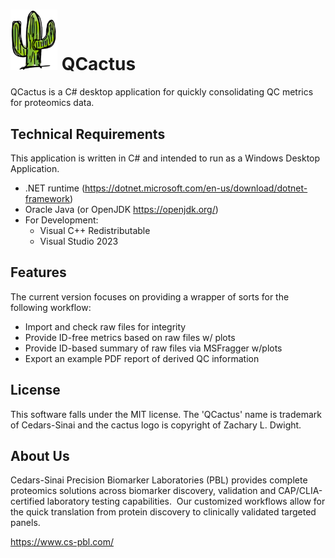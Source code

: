<h1><img src="ThermoDust/images/cactus86.png" width="75" > QCactus </h1>
QCactus is a C# desktop application for quickly consolidating QC metrics for proteomics data.

## Technical Requirements
This application is written in C# and intended to run as a Windows Desktop Application.
- .NET runtime (https://dotnet.microsoft.com/en-us/download/dotnet-framework)
- Oracle Java (or OpenJDK https://openjdk.org/)
- For Development:
  - Visual C++ Redistributable
  - Visual Studio 2023
 
## Features
The current version focuses on providing a wrapper of sorts for the following workflow:
- Import and check raw files for integrity
- Provide ID-free metrics based on raw files w/ plots
- Provide ID-based summary of raw files via MSFragger w/plots
- Export an example PDF report of derived QC information

## License
This software falls under the MIT license.  The 'QCactus' name is trademark of Cedars-Sinai and the cactus logo is copyright of Zachary L. Dwight.

## About Us
Cedars-Sinai Precision Biomarker Laboratories (PBL) provides complete proteomics solutions across biomarker discovery, validation and CAP/CLIA-certified laboratory testing capabilities.  Our customized workflows allow for the quick translation from protein discovery to clinically validated targeted panels.

https://www.cs-pbl.com/


